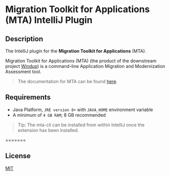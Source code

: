 # Migration Toolkit for Applications (MTA) IntelliJ Plugin

## Description

The IntelliJ plugin for the <b>Migration Toolkit for Applications</b> (MTA).

Migration Toolkit for Applications (MTA) (the product of the downstream project [Windup](https://github.com/windup/windup)) is a command-line Application Migration and Modernization Assessment tool.

> The documentation for MTA can be found [here](https://developers.redhat.com/products/rhamt/overview).

## Requirements

* Java Platform, `JRE version 8+` with `JAVA_HOME` environment variable 
* A minimum of `4 GB RAM`; 8 GB recommended

> Tip: The mta-cli can be installed from within IntelliJ once the extension has been installed.

=======

## License
[MIT](LICENSE)

